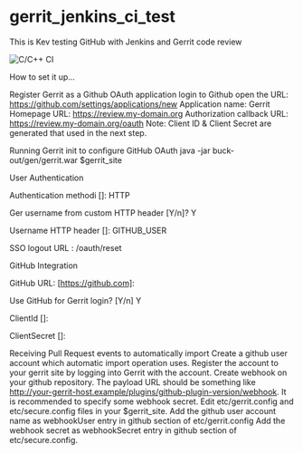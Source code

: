 # gerrit_jenkins_ci_test
This is Kev testing GitHub with Jenkins and Gerrit code review

![C/C++ CI](https://github.com/kevleyski/gerrit_jenkins_ci_test/workflows/C/C++%20CI/badge.svg)

How to set it up...

Register Gerrit as a Github OAuth application
login to Github
open the URL: https://github.com/settings/applications/new
Application name: Gerrit
Homepage URL: https://review.my-domain.org
Authorization callback URL: https://review.my-domain.org/oauth
Note: Client ID & Client Secret are generated that used in the next step.

Running Gerrit init to configure GitHub OAuth
java -jar buck-out/gen/gerrit.war $gerrit_site

User Authentication

Authentication methodi []: HTTP

Ger username from custom HTTP header [Y/n]? Y

Username HTTP header []: GITHUB_USER

SSO logout URL : /oauth/reset

GitHub Integration

GitHub URL: [https://github.com]:

Use GitHub for Gerrit login? [Y/n] Y

ClientId []:

ClientSecret []:

Receiving Pull Request events to automatically import
Create a github user account which automatic import operation uses.
Register the account to your gerrit site by logging into Gerrit with the account.
Create webhook on your github repository.
The payload URL should be something like http://your-gerrit-host.example/plugins/github-plugin-version/webhook.
It is recommended to specify some webhook secret.
Edit etc/gerrit.config and etc/secure.config files in your $gerrit_site.
Add the github user account name as webhookUser entry in github section of etc/gerrit.config
Add the webhook secret as webhookSecret entry in github section of etc/secure.config.
